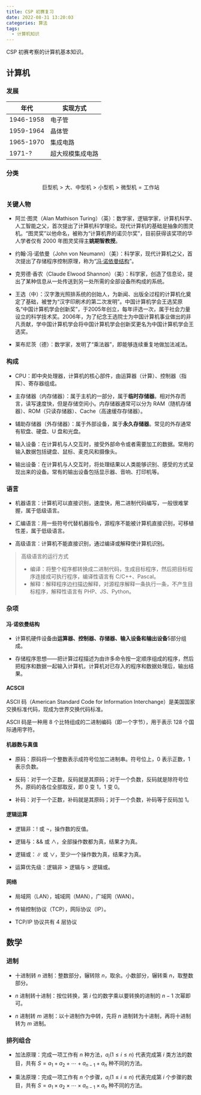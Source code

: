 ```yaml
---
title: CSP 初赛复习
date: 2022-08-31 13:20:03
categories: 算法
tags:
  - 计算机知识
---
```

CSP 初赛考察的计算机基本知识。
<!-- more -->

## 计算机

### 发展

|   年代    |    实现方式     |
| --------- | -------------- |
| 1946-1958 |     电子管      |
| 1959-1964 |     晶体管      |
| 1965-1970 |    集成电路     |
| 1971-?    | 超大规模集成电路 |

### 分类

$$
\text{巨型机} > \text{大、中型机} > \text{小型机} > \text{微型机} = \text{工作站}
$$

### 关键人物

* 阿兰·图灵（Alan Mathison Turing）（英）：数学家，逻辑学家，计算机科学、人工智能之父，首次提出了计算机科学理论。现代计算机的基础是抽象的图灵机。“图灵奖”以他命名，被称为“计算机界的诺贝尔奖”，目前获得该奖项的华人学者仅有 2000 年图灵奖得主**姚期智教授**。

* 约翰·冯·诺依曼（John von Neumann）（美）：科学家，现代计算机之父，首次提出了存储程序控制原理，称为“[冯·诺依曼结构](#冯·诺依曼结构)”。

* 克劳德·香农（Claude Elwood Shannon）（美）：科学家，创造了信息论，提出了某种信息从一处传送到另一处所需的全部设备所构成的系统。

* 王选（中）：汉字激光照排系统的创始人，为新闻、出版全过程的计算机化奠定了基础，被誉为“汉字印刷术的第二次发明”。中国计算机学会王选奖原名“中国计算机学会创新奖”，于2005年创立，每年评选一次，属于社会力量设立的科学技术奖。2006年，为了纪念王选院士为中国计算机事业做出的非凡贡献，学中国计算机学会将中国计算机学会创新奖更名为中国计算机学会王选奖。

* 莱布尼茨（德）：数学家，发明了“乘法器”，即能够连续重复地做加法减法。


### 构成

* CPU：即中央处理器，计算机的核心部件，由运算器（计算）、控制器（指挥）、寄存器组成。

* 主存储器（内存储器）：属于主机的一部分，属于**临时存储器**。相对外存而言，读写速度快，但是存储空间小。内存储器通常可以分为 RAM（随机存储器）、ROM（只读存储器）、Cache（高速缓存存储器）。

* 辅助存储器（外存储器）：属于外部设备，属于**永久存储器**。常见的外存通常有软盘、硬盘、U 盘和光盘。

* 输入设备：在计算机与人交互时，接受外部命令或者需要加工的数据。常用的输入数据包括键盘、鼠标、麦克风和摄像头。

* 输出设备：在计算机与人交互时，将处理结果以人类能够识别、感受的方式呈现出来的设备。常有的输出设备包括显示器、音响、打印机等。

### 语言

* 机器语言：计算机可以直接识别，速度快，用二进制代码编写，一般很难掌握，属于低级语言。

* 汇编语言：用一些符号代替机器指令，源程序不能被计算机直接识别，可移植性差，属于低级语言。

* 高级语言：计算机不能直接识别，通过编译或解释使计算机识别。

> 高级语言的运行方式
> * 编译：将整个程序都转换成二进制代码，生成目标程序，然后把目标程序连接成可执行程序，编译性语言有 C/C++、Pascal。
> * 解释：解释程序边扫描边解释，对源程序解释一条执行一条，不产生目标程序，解释性语言有 PHP、JS、Python。

### 杂项

#### 冯·诺依曼结构

* 计算机硬件设备由**运算器、控制器、存储器、输入设备和输出设备**5部分组成。

* 存储程序思想——把计算过程描述为由许多命令按一定顺序组成的程序，然后把程序和数据一起输入计算机，计算机对已存入的程序和数据处理后，输出结果。

#### ACSCII

ASCII 码（American Standard Code for Information Interchange）是美国国家交换标准代码，现成为世界交换代码标准。

ASCII 码是一种用 8 个比特组成的二进制编码（即一个字节），用于表示 128 个国际通用字符。

#### 机器数与真值

* 原码：原码将一个整数表示成符号位加二进制串。符号位上，0 表示正数，1 表示负数。

* 反码：对于一个正数，反码就是其原码；对于一个负数，反码就是除符号位外，原码的各位全部取反，即 0 变 1，1 变 0。

* 补码：对于一个正数，补码就是其原码；对于一个负数，补码等于反码加 1。

#### 逻辑运算

* 逻辑非：$!$ 或 $\neg$，操作数的反值。

* 逻辑与：$\&\&$ 或 $\land$，全部操作数都为真，结果才为真。

* 逻辑或：$\|$ 或 $\lor$，至少一个操作数为真，结果才为真。

* 运算优先级：$\text{逻辑非} > \text{逻辑与} > \text{逻辑或}$。

#### 网络

* 局域网（LAN），城域网（MAN），广域网（WAN）。

* 传输控制协议（TCP），网际协议（IP）。

* TCP/IP 协议共有 4 层协议

## 数学

### 进制

* 十进制转 $n$ 进制：整数部分，辗转除 $n$，取余。小数部分，辗转乘 $n$，取整数部分。

* $n$ 进制转十进制：按位转换，第 $i$ 位的数字乘以要转换的进制的 $n−1$ 次幂即可。

* $n$ 进制转 $m$ 进制：以十进制作为中转，先将 $n$ 进制转为十进制，再将十进制转为 $m$ 进制。

### 排列组合

* 加法原理：完成一项工作有 $n$ 种方法，$a_i(1\le i \le n)$ 代表完成第 $i$ 类方法的数目，共有 $S=a_1+a_2+\cdots+a_{n-1}+a_n$ 种不同的方法。

* 乘法原理：完成一项工作有 $n$ 个步骤，$a_i(1\le i \le n)$ 代表完成第 $i$ 个步骤的数目，共有 $S=a_1\times a_2\times \cdots\times a_{n-1}\times a_n$ 种不同的方法。